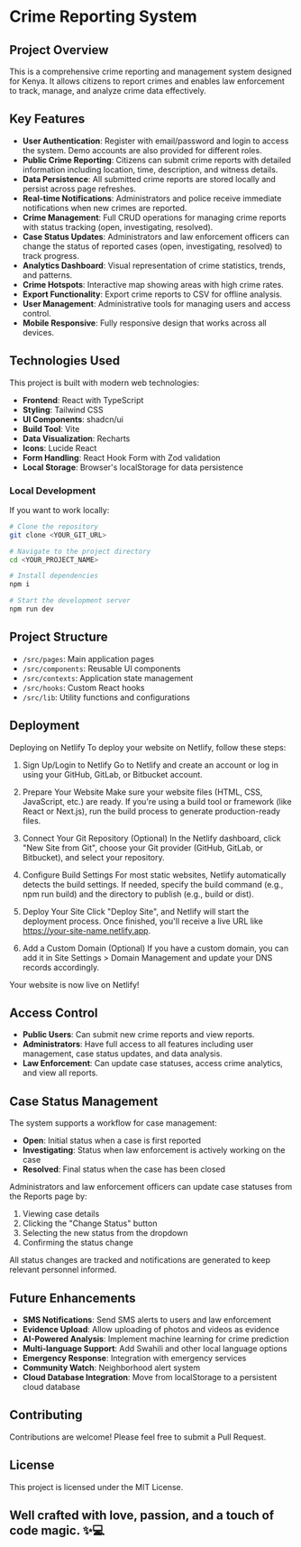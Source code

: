 
# Crime Reporting System

## Project Overview

This is a comprehensive crime reporting and management system designed for Kenya. It allows citizens to report crimes and enables law enforcement to track, manage, and analyze crime data effectively.

## Key Features

- **User Authentication**: Register with email/password and login to access the system. Demo accounts are also provided for different roles.
- **Public Crime Reporting**: Citizens can submit crime reports with detailed information including location, time, description, and witness details.
- **Data Persistence**: All submitted crime reports are stored locally and persist across page refreshes.
- **Real-time Notifications**: Administrators and police receive immediate notifications when new crimes are reported.
- **Crime Management**: Full CRUD operations for managing crime reports with status tracking (open, investigating, resolved).
- **Case Status Updates**: Administrators and law enforcement officers can change the status of reported cases (open, investigating, resolved) to track progress.
- **Analytics Dashboard**: Visual representation of crime statistics, trends, and patterns.
- **Crime Hotspots**: Interactive map showing areas with high crime rates.
- **Export Functionality**: Export crime reports to CSV for offline analysis.
- **User Management**: Administrative tools for managing users and access control.
- **Mobile Responsive**: Fully responsive design that works across all devices.

## Technologies Used

This project is built with modern web technologies:

- **Frontend**: React with TypeScript
- **Styling**: Tailwind CSS
- **UI Components**: shadcn/ui
- **Build Tool**: Vite
- **Data Visualization**: Recharts
- **Icons**: Lucide React
- **Form Handling**: React Hook Form with Zod validation
- **Local Storage**: Browser's localStorage for data persistence

### Local Development

If you want to work locally:

```sh
# Clone the repository
git clone <YOUR_GIT_URL>

# Navigate to the project directory
cd <YOUR_PROJECT_NAME>

# Install dependencies
npm i

# Start the development server
npm run dev
```

## Project Structure

- `/src/pages`: Main application pages
- `/src/components`: Reusable UI components
- `/src/contexts`: Application state management
- `/src/hooks`: Custom React hooks
- `/src/lib`: Utility functions and configurations

## Deployment
Deploying on Netlify
To deploy your website on Netlify, follow these steps:

1. Sign Up/Login to Netlify
Go to Netlify and create an account or log in using your GitHub, GitLab, or Bitbucket account.

2. Prepare Your Website
Make sure your website files (HTML, CSS, JavaScript, etc.) are ready. If you're using a build tool or framework (like React or Next.js), run the build process to generate production-ready files.

3. Connect Your Git Repository (Optional)
In the Netlify dashboard, click "New Site from Git", choose your Git provider (GitHub, GitLab, or Bitbucket), and select your repository.

4. Configure Build Settings
For most static websites, Netlify automatically detects the build settings. If needed, specify the build command (e.g., npm run build) and the directory to publish (e.g., build or dist).

5. Deploy Your Site
Click "Deploy Site", and Netlify will start the deployment process. Once finished, you'll receive a live URL like https://your-site-name.netlify.app.

6. Add a Custom Domain (Optional)
If you have a custom domain, you can add it in Site Settings > Domain Management and update your DNS records accordingly.

Your website is now live on Netlify!

## Access Control

- **Public Users**: Can submit new crime reports and view reports.
- **Administrators**: Have full access to all features including user management, case status updates, and data analysis.
- **Law Enforcement**: Can update case statuses, access crime analytics, and view all reports.

## Case Status Management

The system supports a workflow for case management:
- **Open**: Initial status when a case is first reported
- **Investigating**: Status when law enforcement is actively working on the case
- **Resolved**: Final status when the case has been closed

Administrators and law enforcement officers can update case statuses from the Reports page by:
1. Viewing case details
2. Clicking the "Change Status" button
3. Selecting the new status from the dropdown
4. Confirming the status change

All status changes are tracked and notifications are generated to keep relevant personnel informed.

## Future Enhancements

- **SMS Notifications**: Send SMS alerts to users and law enforcement
- **Evidence Upload**: Allow uploading of photos and videos as evidence
- **AI-Powered Analysis**: Implement machine learning for crime prediction
- **Multi-language Support**: Add Swahili and other local language options
- **Emergency Response**: Integration with emergency services
- **Community Watch**: Neighborhood alert system
- **Cloud Database Integration**: Move from localStorage to a persistent cloud database

## Contributing

Contributions are welcome! Please feel free to submit a Pull Request.

## License

This project is licensed under the MIT License.

## Well crafted with love, passion, and a touch of code magic. ✨💻
